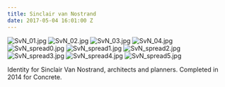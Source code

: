 ```yaml
---
title: Sinclair van Nostrand
date: 2017-05-04 16:01:00 Z
---
```


![SvN_01.jpg](/uploads/SvN_01.jpg)
![SvN_02.jpg](/uploads/SvN_02.jpg)
![SvN_03.jpg](/uploads/SvN_03.jpg)
![SvN_04.jpg](/uploads/SvN_04.jpg)
![SvN_spread0.jpg](/uploads/SvN_spread0.jpg)
![SvN_spread1.jpg](/uploads/SvN_spread1.jpg)
![SvN_spread2.jpg](/uploads/SvN_spread2.jpg)
![SvN_spread3.jpg](/uploads/SvN_spread3.jpg)
![SvN_spread4.jpg](/uploads/SvN_spread4.jpg)
![SvN_spread5.jpg](/uploads/SvN_spread5.jpg)

Identity for Sinclair Van Nostrand, architects and planners. 
Completed in 2014 for Concrete.